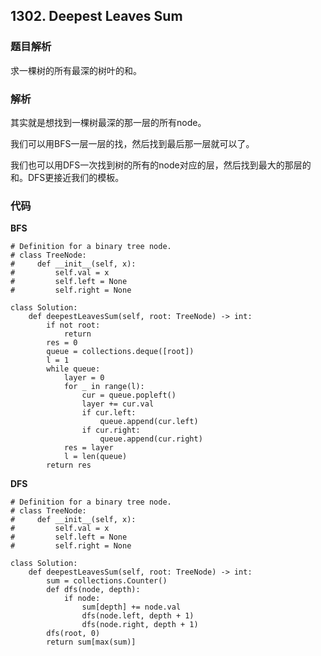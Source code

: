 ## 1302. Deepest Leaves Sum

### 题目解析
求一棵树的所有最深的树叶的和。

### 解析
其实就是想找到一棵树最深的那一层的所有node。

我们可以用BFS一层一层的找，然后找到最后那一层就可以了。

我们也可以用DFS一次找到树的所有的node对应的层，然后找到最大的那层的和。DFS更接近我们的模板。

### 代码

**BFS**
```
# Definition for a binary tree node.
# class TreeNode:
#     def __init__(self, x):
#         self.val = x
#         self.left = None
#         self.right = None

class Solution:
    def deepestLeavesSum(self, root: TreeNode) -> int:
        if not root:
            return
        res = 0
        queue = collections.deque([root])
        l = 1
        while queue:
            layer = 0
            for _ in range(l):
                cur = queue.popleft()
                layer += cur.val
                if cur.left:
                    queue.append(cur.left)
                if cur.right:
                    queue.append(cur.right)
            res = layer
            l = len(queue)
        return res
```

**DFS**
```
# Definition for a binary tree node.
# class TreeNode:
#     def __init__(self, x):
#         self.val = x
#         self.left = None
#         self.right = None

class Solution:
    def deepestLeavesSum(self, root: TreeNode) -> int:
        sum = collections.Counter()
        def dfs(node, depth):
            if node:
                sum[depth] += node.val
                dfs(node.left, depth + 1)
                dfs(node.right, depth + 1)
        dfs(root, 0)
        return sum[max(sum)]
```
